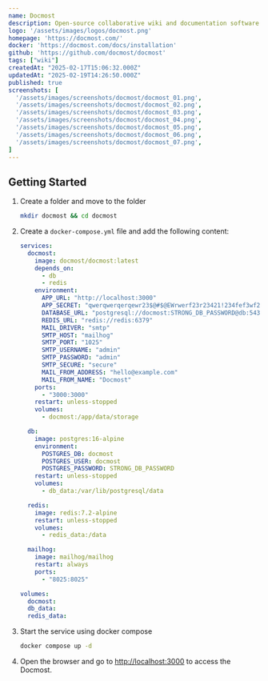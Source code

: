 ```yaml
---
name: Docmost
description: Open-source collaborative wiki and documentation software
logo: '/assets/images/logos/docmost.png'
homepage: 'https://docmost.com/'
docker: 'https://docmost.com/docs/installation'
github: 'https://github.com/docmost/docmost'
tags: ["wiki"]
createdAt: "2025-02-17T15:06:32.000Z"
updatedAt: "2025-02-19T14:26:50.000Z"
published: true
screenshots: [
  '/assets/images/screenshots/docmost/docmost_01.png',
  '/assets/images/screenshots/docmost/docmost_02.png',
  '/assets/images/screenshots/docmost/docmost_03.png',
  '/assets/images/screenshots/docmost/docmost_04.png',
  '/assets/images/screenshots/docmost/docmost_05.png',
  '/assets/images/screenshots/docmost/docmost_06.png',
  '/assets/images/screenshots/docmost/docmost_07.png',
]
---
```


## Getting Started

1. Create a folder and move to the folder
    ```bash
    mkdir docmost && cd docmost
    ```
2. Create a `docker-compose.yml` file and add the following content:
    ```yaml [docker-compose.yml]
    services:
      docmost:
        image: docmost/docmost:latest
        depends_on:
          - db
          - redis
        environment:
          APP_URL: "http://localhost:3000"
          APP_SECRET: "qwerqwerqerqewr23$@#$@EWrwerf23r23421!234fef3wf234"
          DATABASE_URL: "postgresql://docmost:STRONG_DB_PASSWORD@db:5432/docmost?schema=public"
          REDIS_URL: "redis://redis:6379"
          MAIL_DRIVER: "smtp"
          SMTP_HOST: "mailhog"
          SMTP_PORT: "1025"
          SMTP_USERNAME: "admin"
          SMTP_PASSWORD: "admin"
          SMTP_SECURE: "secure"
          MAIL_FROM_ADDRESS: "hello@example.com"
          MAIL_FROM_NAME: "Docmost"
        ports:
          - "3000:3000"
        restart: unless-stopped
        volumes:
          - docmost:/app/data/storage

      db:
        image: postgres:16-alpine
        environment:
          POSTGRES_DB: docmost
          POSTGRES_USER: docmost
          POSTGRES_PASSWORD: STRONG_DB_PASSWORD
        restart: unless-stopped
        volumes:
          - db_data:/var/lib/postgresql/data

      redis:
        image: redis:7.2-alpine
        restart: unless-stopped
        volumes:
          - redis_data:/data

      mailhog:
        image: mailhog/mailhog
        restart: always
        ports:
          - "8025:8025"

    volumes:
      docmost:
      db_data:
      redis_data:
    ```
3. Start the service using docker compose
    ```bash
    docker compose up -d
    ```
4. Open the browser and go to [http://localhost:3000](http://localhost:3000) to access the Docmost.